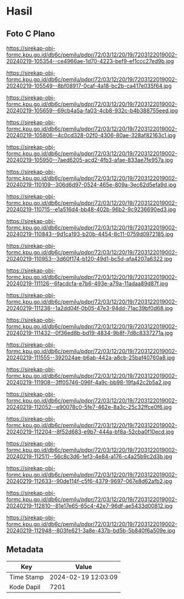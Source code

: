 # Hasil

## Foto C Plano

https://sirekap-obj-formc.kpu.go.id/db6c/pemilu/pdpr/72/03/12/20/19/7203122019002-20240219-105354--ce4966ae-1d70-4223-bef9-ef1ccc27ed9b.jpg

https://sirekap-obj-formc.kpu.go.id/db6c/pemilu/pdpr/72/03/12/20/19/7203122019002-20240219-105549--8bf08917-0caf-4a18-bc2b-ca417e035f64.jpg

https://sirekap-obj-formc.kpu.go.id/db6c/pemilu/pdpr/72/03/12/20/19/7203122019002-20240219-105659--69cb4a5a-fa03-4cb8-932c-b4b388755eed.jpg

https://sirekap-obj-formc.kpu.go.id/db6c/pemilu/pdpr/72/03/12/20/19/7203122019002-20240219-105806--4c0cd328-02f0-4306-80ae-328af82163c1.jpg

https://sirekap-obj-formc.kpu.go.id/db6c/pemilu/pdpr/72/03/12/20/19/7203122019002-20240219-105950--7aed6205-acd2-4fb3-afae-833ae7fe957a.jpg

https://sirekap-obj-formc.kpu.go.id/db6c/pemilu/pdpr/72/03/12/20/19/7203122019002-20240219-110109--306d6d97-0524-465e-809a-3ec62d5efa9d.jpg

https://sirekap-obj-formc.kpu.go.id/db6c/pemilu/pdpr/72/03/12/20/19/7203122019002-20240219-110715--e1a516d4-bb48-402b-96b2-9c9236690ed3.jpg

https://sirekap-obj-formc.kpu.go.id/db6c/pemilu/pdpr/72/03/12/20/19/7203122019002-20240219-110843--9d1ca193-b20b-4454-8c11-0759d0972185.jpg

https://sirekap-obj-formc.kpu.go.id/db6c/pemilu/pdpr/72/03/12/20/19/7203122019002-20240219-110953--3d60f174-b120-49d1-bc5d-afa4207a6322.jpg

https://sirekap-obj-formc.kpu.go.id/db6c/pemilu/pdpr/72/03/12/20/19/7203122019002-20240219-111126--6facdcfa-e7b6-493e-a79a-11adaa89d87f.jpg

https://sirekap-obj-formc.kpu.go.id/db6c/pemilu/pdpr/72/03/12/20/19/7203122019002-20240219-111238--1a2dd04f-0b05-47e3-94dd-71ac39bf0d68.jpg

https://sirekap-obj-formc.kpu.go.id/db6c/pemilu/pdpr/72/03/12/20/19/7203122019002-20240219-111432--0f36ed8b-bd19-4834-9b8f-7d8c8337271a.jpg

https://sirekap-obj-formc.kpu.go.id/db6c/pemilu/pdpr/72/03/12/20/19/7203122019002-20240219-111555--392024ae-b6ab-442a-a8cb-25baf40760a8.jpg

https://sirekap-obj-formc.kpu.go.id/db6c/pemilu/pdpr/72/03/12/20/19/7203122019002-20240219-111908--3ff05746-096f-4a9c-bb98-19fa42c2b5a2.jpg

https://sirekap-obj-formc.kpu.go.id/db6c/pemilu/pdpr/72/03/12/20/19/7203122019002-20240219-112052--e90078c0-5fe7-462e-8a3c-25c32ffce0f6.jpg

https://sirekap-obj-formc.kpu.go.id/db6c/pemilu/pdpr/72/03/12/20/19/7203122019002-20240219-112204--8f52d683-e9b7-444a-bf8a-52cba0f10ecd.jpg

https://sirekap-obj-formc.kpu.go.id/db6c/pemilu/pdpr/72/03/12/20/19/7203122019002-20240219-112511--56c8c3d6-1ef3-4e84-a176-c4a25b9c2d3b.jpg

https://sirekap-obj-formc.kpu.go.id/db6c/pemilu/pdpr/72/03/12/20/19/7203122019002-20240219-112633--90de114f-c5f6-4379-9697-067e8d62afb2.jpg

https://sirekap-obj-formc.kpu.go.id/db6c/pemilu/pdpr/72/03/12/20/19/7203122019002-20240219-112810--81e17e65-65c4-42e7-96df-ae5433d00812.jpg

https://sirekap-obj-formc.kpu.go.id/db6c/pemilu/pdpr/72/03/12/20/19/7203122019002-20240219-112948--803fe621-3a8e-437b-bd5b-5b840f6a509e.jpg


## Metadata

| Key        | Value               |
| ---------- | ------------------- |
| Time Stamp | 2024-02-19 12:03:09 |
| Kode Dapil | 7201                |



